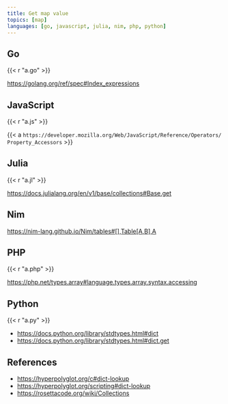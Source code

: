 ```yaml
---
title: Get map value
topics: [map]
languages: [go, javascript, julia, nim, php, python]
---
```


## Go

{{< r "a.go" >}}

<https://golang.org/ref/spec#Index_expressions>

## JavaScript

{{< r "a.js" >}}

{{< a `https://developer.mozilla.org/Web/JavaScript/Reference/Operators/
Property_Accessors` >}}

## Julia

{{< r "a.jl" >}}

<https://docs.julialang.org/en/v1/base/collections#Base.get>

## Nim

<https://nim-lang.github.io/Nim/tables#[],Table[A,B],A>

## PHP

{{< r "a.php" >}}

<https://php.net/types.array#language.types.array.syntax.accessing>

## Python

{{< r "a.py" >}}

- <https://docs.python.org/library/stdtypes.html#dict>
- <https://docs.python.org/library/stdtypes.html#dict.get>

## References

- <https://hyperpolyglot.org/c#dict-lookup>
- <https://hyperpolyglot.org/scripting#dict-lookup>
- <https://rosettacode.org/wiki/Collections>
